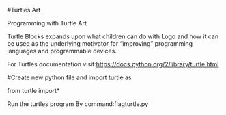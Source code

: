 #Turtles Art


Programming with Turtle Art


Turtle Blocks expands upon what children can do with Logo and how it can be used as the underlying motivator for “improving” programming languages and programmable devices.



For Turtles documentation visit:https://docs.python.org/2/library/turtle.html

#Create new python file and import turtle as

from turtle import*

Run the turtles program 
By command:flagturtle.py
